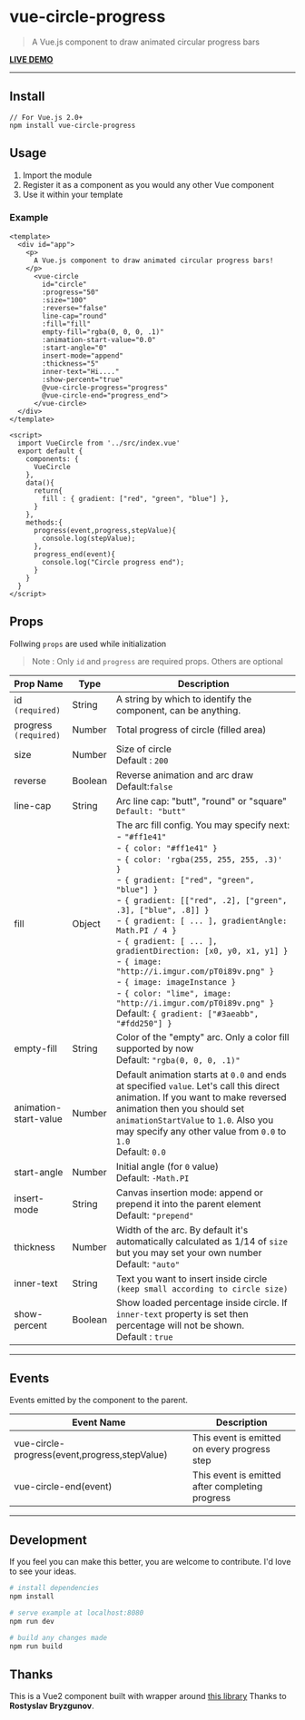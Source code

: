 # vue-circle-progress

> A Vue.js component to draw animated circular progress bars

**[LIVE DEMO]()**

---
## Install
````
// For Vue.js 2.0+
npm install vue-circle-progress
````
## Usage
1. Import the module
2. Register it as a component as you would any other Vue component
3. Use it within your template

### Example
````vue
<template>
  <div id="app">
    <p>
      A Vue.js component to draw animated circular progress bars!
    </p>
      <vue-circle
        id="circle"
        :progress="50"
        :size="100"
        :reverse="false"
        line-cap="round"
        :fill="fill"
        empty-fill="rgba(0, 0, 0, .1)"
        :animation-start-value="0.0"
        :start-angle="0"
        insert-mode="append"
        :thickness="5"
        inner-text="Hi...."
        :show-percent="true"
        @vue-circle-progress="progress"
        @vue-circle-end="progress_end">
      </vue-circle>
  </div>
</template>

<script>
  import VueCircle from '../src/index.vue'
  export default {
    components: {
      VueCircle
    },
    data(){
      return{
        fill : { gradient: ["red", "green", "blue"] },
      }
    },
    methods:{
      progress(event,progress,stepValue){
        console.log(stepValue);
      },
      progress_end(event){
        console.log("Circle progress end");
      }
    }
  }
</script>
````

## Props
Follwing `props` are used while initialization
> Note : Only `id` and `progress` are required props. Others are optional

| Prop Name | Type | Description |
|----------|------|--------------|
| id `(required)` | String | A string by which to identify the component, can be anything.|
| progress `(required)`| Number | Total progress of circle (filled area) |
| size | Number | Size of circle<br>Default : `200` |
| reverse | Boolean | Reverse animation and arc draw <br>Default:`false`|
| line-cap | String | Arc line cap: "butt", "round" or "square" <br> `Default: "butt"` |
| fill | Object | The arc fill config. You may specify next:  <br>- `"#ff1e41"` <br>- `{ color: "#ff1e41" }` <br>- `{ color: 'rgba(255, 255, 255, .3)' }` <br>- `{ gradient: ["red", "green", "blue"] }` <br>- `{ gradient: [["red", .2], ["green", .3], ["blue", .8]] }` <br>- `{ gradient: [ ... ], gradientAngle: Math.PI / 4 }` <br>- `{ gradient: [ ... ], gradientDirection: [x0, y0, x1, y1] }` <br>- `{ image: "http://i.imgur.com/pT0i89v.png" }`<br>- `{ image: imageInstance }`<br>- `{ color: "lime", image: "http://i.imgur.com/pT0i89v.png" }` <br> Default: `{ gradient: ["#3aeabb", "#fdd250"] }` |
| empty-fill | String | Color of the "empty" arc. Only a color fill supported by now <br> Default: `"rgba(0, 0, 0, .1)"` |
| animation-start-value | Number | Default animation starts at `0.0` and ends at specified `value`. Let's call this direct animation. If you want to make reversed animation then you should set `animationStartValue` to `1.0`. Also you may specify any other value from `0.0` to `1.0` <br> Default: `0.0` |
| start-angle | Number | Initial angle (for `0` value) <br> Default: `-Math.PI` |
| insert-mode | String | Canvas insertion mode: append or prepend it into the parent element <br> Default: `"prepend"` |
| thickness | Number | Width of the arc. By default it's automatically calculated as 1/14 of `size` but you may set your own number <br> Default: `"auto"` |
| inner-text | String | Text you want to insert inside circle `(keep small according to circle size)` |
| show-percent | Boolean | Show loaded percentage inside circle. If `inner-text` property is set then percentage will not be shown. <br> Default : `true`|
---

## Events
Events emitted by the component to the parent.

|Event Name|Description|
|----------|-----------|
|vue-circle-progress(event,progress,stepValue)|This event is emitted on every progress step|
|vue-circle-end(event)|This event is emitted after completing progress|
------------------

## Development
If you feel you can make this better, you are welcome to contribute. I'd love to see your ideas.
``` bash
# install dependencies
npm install

# serve example at localhost:8080
npm run dev

# build any changes made
npm run build
```
## Thanks
This is a Vue2 component built with wrapper around [this library](https://github.com/kottenator/jquery-circle-progress) Thanks to **Rostyslav Bryzgunov**. 
